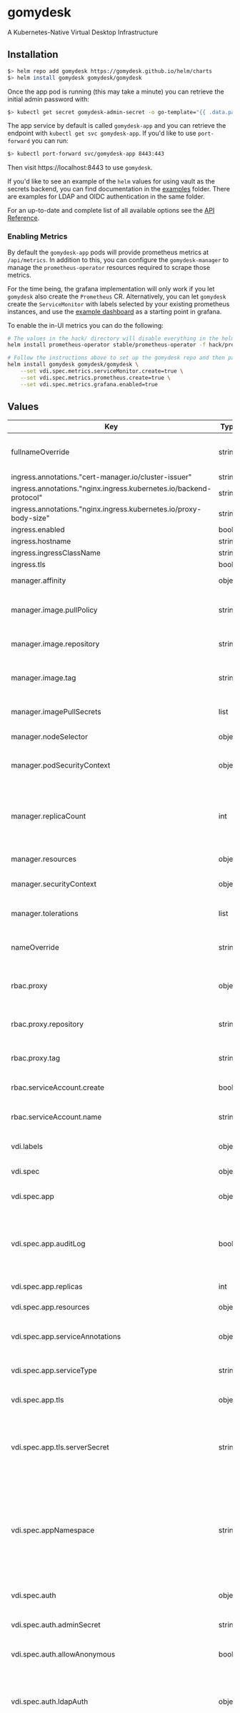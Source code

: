# gomydesk

A Kubernetes-Native Virtual Desktop Infrastructure

## Installation

```bash
$> helm repo add gomydesk https://gomydesk.github.io/helm/charts
$> helm install gomydesk gomydesk/gomydesk
```

Once the app pod is running (this may take a minute) you can retrieve the initial admin password with:

```bash
$> kubectl get secret gomydesk-admin-secret -o go-template="{{ .data.password }}" | base64 -d && echo
```

The app service by default is called `gomydesk-app` and you can retrieve the endpoint with `kubectl get svc gomydesk-app`.
If you'd like to use `port-forward` you can run:

```bash
$> kubectl port-forward svc/gomydesk-app 8443:443
```

Then visit https://localhost:8443 to use `gomydesk`.

If you'd like to see an example of the `helm` values for using vault as the secrets backend,
you can find documentation in the [examples](https://github.com/gomydesk/gomydesk/blob/main/deploy/examples/example-vault-helm-values.yaml) folder.
There are examples for LDAP and OIDC authentication in the same folder.

For an up-to-date and complete list of all available options see the [API Reference](https://github.com/gomydesk/gomydesk/blob/main/doc/appv1.md#VDIClusterSpec).

### Enabling Metrics

By default the `gomydesk-app` pods will provide prometheus metrics at `/api/metrics`. In addition to this,
you can configure the `gomydesk-manager` to manage the `prometheus-operator` resources required to scrape those metrics.

For the time being, the grafana implementation will only work if you let `gomydesk` also create the `Prometheus` CR.
Alternatively, you can let `gomydesk` create the `ServiceMonitor` with labels selected by your existing prometheus instances, and use
the [example dashboard](https://github.com/gomydesk/gomydesk/blob/main/deploy/examples/example-grafana-dashboard.json) as a starting point in grafana.

To enable the in-UI metrics you can do the following:

```bash
# The values in the hack/ directory will disable everything in the helm chart except the operator
helm install prometheus-operator stable/prometheus-operator -f hack/prom-operator-values.yaml

# Follow the instructions above to set up the gomydesk repo and then pass the metrics arguments:
helm install gomydesk gomydesk/gomydesk \
    --set vdi.spec.metrics.serviceMonitor.create=true \
    --set vdi.spec.metrics.prometheus.create=true \
    --set vdi.spec.metrics.grafana.enabled=true
```

## Values

| Key | Type | Default | Description |
|-----|------|---------|-------------|
| fullnameOverride | string | `""` | A full name override for resources created by the chart. |
| ingress.annotations."cert-manager.io/cluster-issuer" | string | `"letsencrypt-prod"` |  |
| ingress.annotations."nginx.ingress.kubernetes.io/backend-protocol" | string | `"HTTPS"` |  |
| ingress.annotations."nginx.ingress.kubernetes.io/proxy-body-size" | string | `"50m"` |  |
| ingress.enabled | bool | `true` |  |
| ingress.hostname | string | `"desktop.gomydesk.com"` |  |
| ingress.ingressClassName | string | `"nginx"` |  |
| ingress.tls | bool | `true` |  |
| manager.affinity | object | `{}` | Node affinity for the manager pod. |
| manager.image.pullPolicy | string | `"IfNotPresent"` | The `ImagePullPolicy` to use for the manager pod. |
| manager.image.repository | string | `"ghcr.io/gomydesk/manager"` | The repository and image for the manager. |
| manager.image.tag | string | `""` | The tag for the manager image. Defaults to the chart version. |
| manager.imagePullSecrets | list | `[]` | Image pull secrets for the manager pod. |
| manager.nodeSelector | object | `{}` | Node selectors for the manager pod. |
| manager.podSecurityContext | object | `{}` | The `PodSecurityContext` for the manager pod. |
| manager.replicaCount | int | `1` | The number of manager replicas to run. If more than one is set, they will run in active/standby mode. |
| manager.resources | object | `{}` | Resource limits for the manager pod. |
| manager.securityContext | object | `{}` | The container security context for the manager pod. |
| manager.tolerations | list | `[]` | Node tolerations for the manager pod. |
| nameOverride | string | `""` | A name override for resources created by the chart. |
| rbac.proxy | object | `{"repository":"gcr.io/kubebuilder/kube-rbac-proxy","tag":"v0.5.0"}` | RBAC Proxy configurations for the manager deployment |
| rbac.proxy.repository | string | `"gcr.io/kubebuilder/kube-rbac-proxy"` | The repository to pull the kube-rbac-proxy image from |
| rbac.proxy.tag | string | `"v0.5.0"` | The tag to pull for the kube-rbac-proxy. |
| rbac.serviceAccount.create | bool | `true` | Specifies whether a `ServiceAccount` should be created. |
| rbac.serviceAccount.name | string | If not set and create is true, a name is generated using the fullname template. | The name of the `ServiceAccount` to use. |
| vdi.labels | object | `{"component":"gomydesk-cluster"}` | Extra labels to apply to gomydesk related resources. |
| vdi.spec | object | The values described below are the same as the `VDICluster` CRD defaults. | The `VDICluster` spec. |
| vdi.spec.app | object | The values described below are the same as the `VDICluster` CRD defaults. | App level configurations for `gomydesk`. |
| vdi.spec.app.auditLog | bool | `false` | Enables a detailed audit log of API events. At the moment, these just get logged to stdout on the app instance. |
| vdi.spec.app.replicas | int | `1` | The number of app replicas to run. |
| vdi.spec.app.resources | object | `{}` | Resource limits for the app pods. |
| vdi.spec.app.serviceAnnotations | object | `{}` | Extra annotations to place on the gomydesk app service. |
| vdi.spec.app.serviceType | string | `"ClusterIP"` | The type of service to create in front of the app instance. |
| vdi.spec.app.tls | object | `{"serverSecret":""}` | TLS configurations for the app instance. |
| vdi.spec.app.tls.serverSecret | string | `""` | A pre-existing TLS secret to use for the HTTPS listener on the app instance. If not provided, one is generated for you. |
| vdi.spec.appNamespace | string | `"default"` | The namespace where the `gomydesk` app will run. This is different than the chart namespace. The chart lays down the manager and a VDI configuration, and the manager takes care of the rest. |
| vdi.spec.auth | object | The values described below are the same as the `VDICluster` CRD defaults. | Authentication configurations for `gomydesk`. |
| vdi.spec.auth.adminSecret | string | `"gomydesk-admin-secret"` | The secret to store the generated admin password in. |
| vdi.spec.auth.allowAnonymous | bool | `false` | Allow anonymous users to launch and use desktops. |
| vdi.spec.auth.ldapAuth | object | `{}` | Use an LDAP server for the authentication backend. See the [API reference](../../../doc/crds.md#LDAPConfig) for available configurations. |
| vdi.spec.auth.localAuth | object | `{}` | Use local-auth for the authentication backend. This is the default configuration. |
| vdi.spec.auth.oidcAuth | object | `{}` | Use an OpenID/Oauth provider for the authentication backend. See the [API reference](../../../doc/crds.md#OIDCConfig) for available configurations. |
| vdi.spec.auth.tokenDuration | string | `"15m"` | The time-to-live for access tokens issued to users. If using OIDC/Oauth, you probably want to set this to a higher value, since refreshing tokens is currently not supported. |
| vdi.spec.desktops | object | `{"maxSessionLength":""}` | Global configurations for desktop sessions. |
| vdi.spec.desktops.maxSessionLength | string | `""` | When configured, desktop sessions will be terminated after running for the specified period of time. Values are in duration formats (e.g. `3m`, `2h`, `1d`). |
| vdi.spec.imagePullSecrets | list | `[]` | Image pull secrets to use for app containers. |
| vdi.spec.metrics | object | `{"serviceMonitor":{"create":true,"labels":{"release":"prometheus"}}}` | Metrics configurations for `gomydesk`. |
| vdi.spec.metrics.serviceMonitor | object | `{"create":true,"labels":{"release":"prometheus"}}` | Configurations for creating a ServiceMonitor object to scrape `gomydesk` metrics. |
| vdi.spec.metrics.serviceMonitor.create | bool | `true` | Set to true to have `gomydesk` create a ServiceMonitor. There is an example dashboard in the [examples](../../examples/example-grafana-dashboard.json) directory. |
| vdi.spec.metrics.serviceMonitor.labels | object | `{"release":"prometheus"}` | Extra labels to apply to the ServiceMonitor object. |
| vdi.spec.secrets | object | The values described below are the same as the `VDICluster` CRD defaults. | Secret storage configurations for `gomydesk`. |
| vdi.spec.secrets.k8sSecret | object | `{"secretName":"gomydesk-app-secrets"}` | Use the Kubernetes secret storage backend. This is the default if no other configuration is provided. For now, see the API reference for what to use in place of these values if using a different backend. |
| vdi.spec.secrets.k8sSecret.secretName | string | `"gomydesk-app-secrets"` | The name of the Kubernetes `Secret`. backing the secret storage. |
| vdi.spec.secrets.vault | object | `{}` | Use vault for the secret storage backend. See the [API reference](../../../doc/crds.md#VaultConfig) for available configurations. |
| vdi.spec.userdataSpec | object | `{"accessModes":["ReadWriteOnce"],"resources":{"requests":{"storage":"1G"}},"storageClassName":"efs-sc"}` | If configured, enables userdata persistence with the given PVC spec. Every user will receive their own PV with the provided configuration. |
| vdi.templates | list | `[]` | Preload DesktopTemplates into the VDI Cluster. You only need to define the `metadata` and `spec`. Namespaces can be ignored sinced DesktopTemplates are cluster-scoped. |
